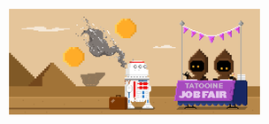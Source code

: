 <p align="center" width="100%">
  <a href="https://red4sec.com" target="_blank"><img src="https://github.com/alvarodh5/alvarodh5/blob/main/img/tatooine.gif" width="90%"/></a>
</p>
